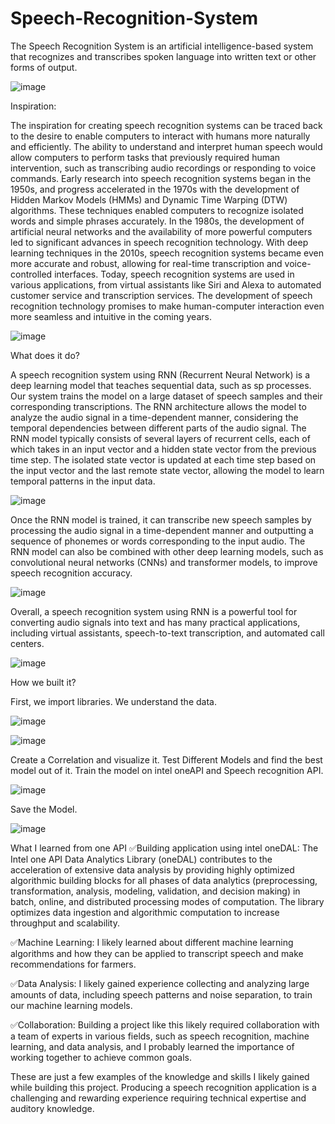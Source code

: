 # Speech-Recognition-System
The Speech Recognition System is an artificial intelligence-based system that recognizes and transcribes spoken language into written text or other forms of output.

![image](https://user-images.githubusercontent.com/117058119/225616077-a67abb01-2b53-4dca-8f6b-e036035b45f8.png)

Inspiration:

The inspiration for creating speech recognition systems can be traced back to the desire to enable computers to interact with humans more naturally and efficiently. The ability to understand and interpret human speech would allow computers to perform tasks that previously required human intervention, such as transcribing audio recordings or responding to voice commands.
Early research into speech recognition systems began in the 1950s, and progress accelerated in the 1970s with the development of Hidden Markov Models (HMMs) and Dynamic Time Warping (DTW) algorithms. These techniques enabled computers to recognize isolated words and simple phrases accurately.
In the 1980s, the development of artificial neural networks and the availability of more powerful computers led to significant advances in speech recognition technology. With deep learning techniques in the 2010s, speech recognition systems became even more accurate and robust, allowing for real-time transcription and voice-controlled interfaces.
Today, speech recognition systems are used in various applications, from virtual assistants like Siri and Alexa to automated customer service and transcription services. The development of speech recognition technology promises to make human-computer interaction even more seamless and intuitive in the coming years.

![image](https://user-images.githubusercontent.com/117058119/225616158-c66ea81c-c106-4626-b873-2f1846bf6aef.png)

What does it do?

A speech recognition system using RNN (Recurrent Neural Network) is a deep learning model that teaches sequential data, such as sp processes. Our system trains the model on a large dataset of speech samples and their corresponding transcriptions. The RNN architecture allows the model to analyze the audio signal in a time-dependent manner, considering the temporal dependencies between different parts of the audio signal.
The RNN model typically consists of several layers of recurrent cells, each of which takes in an input vector and a hidden state vector from the previous time step. The isolated state vector is updated at each time step based on the input vector and the last remote state vector, allowing the model to learn temporal patterns in the input data.

![image](https://user-images.githubusercontent.com/117058119/225616324-1fb5ebc6-e0e9-4162-9e89-5df74bba6582.png)

Once the RNN model is trained, it can transcribe new speech samples by processing the audio signal in a time-dependent manner and outputting a sequence of phonemes or words corresponding to the input audio. The RNN model can also be combined with other deep learning models, such as convolutional neural networks (CNNs) and transformer models, to improve speech recognition accuracy.

![image](https://user-images.githubusercontent.com/117058119/225616385-ed9a55f2-d789-447c-9658-0897f185e929.png)

Overall, a speech recognition system using RNN is a powerful tool for converting audio signals into text and has many practical applications, including virtual assistants, speech-to-text transcription, and automated call centers.

![image](https://user-images.githubusercontent.com/117058119/225616188-9958b20a-b7b1-4366-bae4-2495c080a207.png)

How we built it?

First, we import libraries.
We understand the data.

![image](https://user-images.githubusercontent.com/117058119/225616506-65e18f2a-41d0-4e05-bfbe-24f71a7b22c6.png)

![image](https://user-images.githubusercontent.com/117058119/225617906-7e9d853e-b0ad-461a-9fa9-1490f767deb9.png)


Create a Correlation and visualize it.
Test Different Models and find the best model out of it.
Train the model on intel oneAPI and Speech recognition API.

![image](https://user-images.githubusercontent.com/117058119/225617308-d887d042-8946-4287-91b6-2d0eb3ed856a.png)

Save the Model.

![image](https://user-images.githubusercontent.com/117058119/225616005-67aace2f-d28b-42ee-a5cf-8945dc6ec8b0.png)

What I learned from one API
✅Building application using intel oneDAL: The Intel one API Data Analytics Library (oneDAL) contributes to the acceleration of extensive data analysis by providing highly optimized algorithmic building blocks for all phases of data analytics (preprocessing, transformation, analysis, modeling, validation, and decision making) in batch, online, and distributed processing modes of computation. The library optimizes data ingestion and algorithmic computation to increase throughput and scalability.

✅Machine Learning: I likely learned about different machine learning algorithms and how they can be applied to transcript speech and make recommendations for farmers.

✅Data Analysis: I likely gained experience collecting and analyzing large amounts of data, including speech patterns and noise separation, to train our machine learning models.

✅Collaboration: Building a project like this likely required collaboration with a team of experts in various fields, such as speech recognition, machine learning, and data analysis, and I probably learned the importance of working together to achieve common goals.

These are just a few examples of the knowledge and skills I likely gained while building this project. Producing a speech recognition application is a challenging and rewarding experience requiring technical expertise and auditory knowledge.
